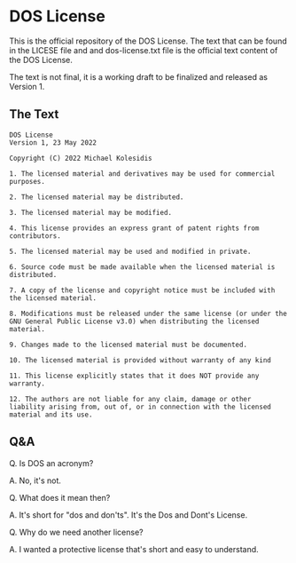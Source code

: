 # DOS License

This is the official repository of the DOS License. The text that can be found in the LICESE file and and dos-license.txt file is the official text content of the DOS License.

The text is not final, it is a working draft to be finalized and released as Version 1.

## The Text
```
DOS License
Version 1, 23 May 2022

Copyright (C) 2022 Michael Kolesidis

1. The licensed material and derivatives may be used for commercial purposes.

2. The licensed material may be distributed.

3. The licensed material may be modified.

4. This license provides an express grant of patent rights from contributors.

5. The licensed material may be used and modified in private.

6. Source code must be made available when the licensed material is distributed.

7. A copy of the license and copyright notice must be included with the licensed material.

8. Modifications must be released under the same license (or under the GNU General Public License v3.0) when distributing the licensed material.

9. Changes made to the licensed material must be documented.

10. The licensed material is provided without warranty of any kind

11. This license explicitly states that it does NOT provide any warranty. 

12. The authors are not liable for any claim, damage or other liability arising from, out of, or in connection with the licensed material and its use.
```

## Q&A
Q. Is DOS an acronym?

A. No, it's not.

Q. What does it mean then?

A. It's short for "dos and don'ts". It's the Dos and Dont's License.

Q. Why do we need another license?

A. I wanted a protective license that's short and easy to understand.
